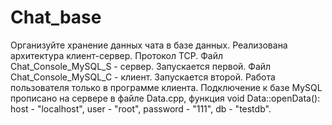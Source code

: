 # Chat_base
Организуйте хранение данных чата в базе данных.
Реализована архитектура клиент-сервер. Протокол TCP.
Файл Chat_Console_MySQL_S - сервер. Запускается первой. Файл Chat_Console_MySQL_C - клиент. Запускается второй.
Работа пользователя только в программе клиента.
Подключение к базе MySQL прописано на сервере в файле Data.cpp, функция void Data::openData(): host - "localhost", user - "root", password - "111", db - "testdb".

